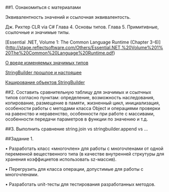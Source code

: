 ##1. Ознакомиться с материалами

Эквивалентность значений и ссылочная эквивалентость.

Дж. Рихтер CLR via C# Глава 4. Основы типов. Глава 5. Примитивные, ссылочные и значимые типы.

[Essential .NET, Volume 1: The Common Language Runtime (Chapter 3-6)] (http://stage.reflectsoftware.com/Others/Essential.NET,%20Volume%201%20The%20Common%20Language%20Runtime.pdf)

[О вреде изменяемых значимых типов](http://habrahabr.ru/post/124404/)

[StringBuilder прошлое и настоящее](http://habrahabr.ru/post/172689/)

[Кэширование объектов StringBuilder](http://sergeyteplyakov.blogspot.com/2015/04/cache-for-stringbuilder-objects.html)

##2. Составить сравнительную таблицу 
для значимых и ссылчных типов согласно пунктам: определение, возможность наследования, копирование, размещение в памяти, жизненный цикл, инициализация, особености работы с методами  класса Object и операциями проверки на равенство и неравенство, особенности при работе с массивами, особенности передачи параметров в функции по значению и т.д.

##3. Выполнить сравнение string.join vs stringbuilder.append  vs …
	
##Задание 1.

•	Разработать класс «многочлен» для работы с многочленами от одной переменной вещественного типа (в качестве внутренней стркутуры для хранения коэффициетов использовать sz-массив). 

•	Перегрузить для класса операции, допустимые для работы с многочленами.

•	Разработать unit-тесты для тестирования разработанных методов.
